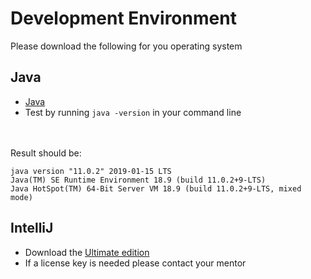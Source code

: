 # Development Environment

Please download the following for you operating system

## Java
- [Java](https://www.java.com/en/)
- Test by running `java -version` in your command line

<br><br>
Result should be:
```
java version "11.0.2" 2019-01-15 LTS
Java(TM) SE Runtime Environment 18.9 (build 11.0.2+9-LTS)
Java HotSpot(TM) 64-Bit Server VM 18.9 (build 11.0.2+9-LTS, mixed mode)
```

## IntelliJ
- Download the [ Ultimate edition ](https://www.jetbrains.com/idea/?gclid=Cj0KCQiAiZPvBRDZARIsAORkq7ccssdRIqZzukwai4U0IDcIQIfH7Hvmh4Yauc6a8S4NerQS8kfZuzcaArf3EALw_wcB)
- If a license key is needed please contact your mentor





